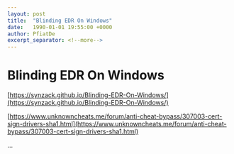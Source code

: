```yaml
---
layout: post
title:  "Blinding EDR On Windows"
date:   1990-01-01 19:55:00 +0000
author: PfiatDe
excerpt_separator: <!--more-->
---
```


# Blinding EDR On Windows

[https://synzack.github.io/Blinding-EDR-On-Windows/](https://synzack.github.io/Blinding-EDR-On-Windows/)

[https://www.unknowncheats.me/forum/anti-cheat-bypass/307003-cert-sign-drivers-sha1.html](https://www.unknowncheats.me/forum/anti-cheat-bypass/307003-cert-sign-drivers-sha1.html)

...
<!--more-->
